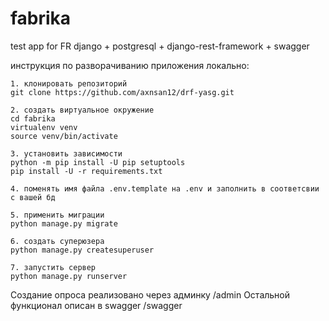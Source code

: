 # fabrika
test app for FR
django + postgresql + django-rest-framework + swagger

инструкция по разворачиванию приложения локально:
```
1. клонировать репозиторий
git clone https://github.com/axnsan12/drf-yasg.git

2. создать виртуальное окружение
cd fabrika
virtualenv venv
source venv/bin/activate

3. установить зависимости
python -m pip install -U pip setuptools
pip install -U -r requirements.txt

4. поменять имя файла .env.template на .env и заполнить в соответсвии с вашей бд

5. применить миграции
python manage.py migrate

6. создать суперюзера
python manage.py createsuperuser

7. запустить сервер
python manage.py runserver

```

Создание опроса реализовано через админку /admin
Остальной функционал описан в swagger /swagger 
